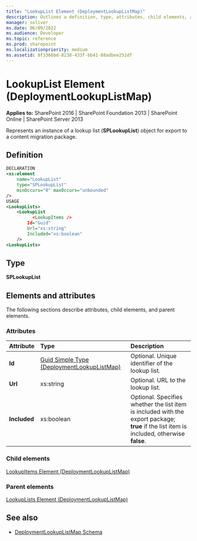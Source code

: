 ```yaml
---
title: "LookupList Element (DeploymentLookupListMap)"
description: Outlines a definition, type, attributes, child elements, and parent elements for the LookupList element in Sharepoint.
manager: soliver
ms.date: 06/09/2022
ms.audience: Developer
ms.topic: reference
ms.prod: sharepoint
ms.localizationpriority: medium
ms.assetid: 8f3366bd-8238-433f-bb41-88adbee251df
---
```


# LookupList Element (DeploymentLookupListMap)

**Applies to:** SharePoint 2016 | SharePoint Foundation 2013 | SharePoint Online | SharePoint Server 2013
  
Represents an instance of a lookup list (**SPLookupList**) object for export to a content migration package.

## Definition

```XML
DECLARATION
<xs:element 
    name="LookupList" 
    type="SPLookupList" 
    minOccurs="0" maxOccurs="unbounded" 
/>
USAGE
<LookupLists>
    <LookupList
          <LookupItems />
        Id="Guid"
        Url="xs:string"
        Included="xs:boolean"
    />
<LookupLists>

```

## Type

**SPLookupList**
  
## Elements and attributes

The following sections describe attributes, child elements, and parent elements.

### Attributes

|**Attribute**|**Type**|**Description**|
|:-----|:-----|:-----|
|**Id** <br/> |[Guid Simple Type (DeploymentLookupListMap)](guid-simple-type-deploymentlookuplistmap.md) <br/> |Optional. Unique identifier of the lookup list.  <br/> |
|**Url** <br/> |xs:string  <br/> |Optional. URL to the lookup list.  <br/> |
|**Included** <br/> |xs:boolean  <br/> |Optional. Specifies whether the list item is included with the export package; **true** if the list item is included, otherwise **false**.  <br/> |
   
### Child elements

[LookupItems Element (DeploymentLookupListMap)](lookupitems-element-deploymentlookuplistmap.md)
   
### Parent elements

[LookupLists Element (DeploymentLookupListMap)](lookuplists-element-deploymentlookuplistmap.md)
   
## See also

- [DeploymentLookupListMap Schema](deploymentlookuplistmap-schema.md)

